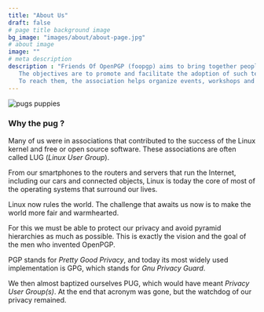 ```yaml
---
title: "About Us"
draft: false
# page title background image
bg_image: "images/about/about-page.jpg"
# about image
image: ""
# meta description
description : "Friends Of OpenPGP (foopgp) aims to bring together people who use or develop solutions based on the OpenPGP standard.
   The objectives are to promote and facilitate the adoption of such technologies and to support their growth.
   To reach them, the association helps organize events, workshops and training. It may also host and promote the collaborative development of software projects related to OpenPGP."
---
```


![pugs puppies](/images/about/about-us.jpg)

### Why the pug ?

Many of us were in associations that contributed to the success of the Linux kernel and free or open source software. These associations are often called LUG (*Linux User Group*).

From our smartphones to the routers and servers that run the Internet, including our cars and connected objects, Linux is today the core of most of the operating systems that surround our lives.

Linux now rules the world. The challenge that awaits us now is to make the world more fair and warmhearted.

For this we must be able to protect our privacy and avoid pyramid hierarchies as much as possible. This is exactly the vision and the goal of the men who invented OpenPGP.

PGP stands for *Pretty Good Privacy*, and today its most widely used implementation is GPG, which stands for *Gnu Privacy Guard*.

We then almost baptized ourselves PUG, which would have meant *Privacy User Group(s)*. At the end that acronym was gone, but the watchdog of our privacy remained.

